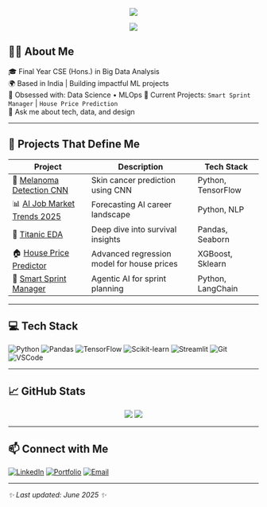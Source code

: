 <!-- Banner -->
<p align="center">
  <img src="https://capsule-render.vercel.app/api?type=waving&color=gradient&height=200&section=header&text=Hi%20I'm%20Arpita%20👩‍💻&fontSize=40&fontColor=fff&animation=fadeIn" />
</p>

<p align="center">
  <img src="https://readme-typing-svg.demolab.com/?lines=Final%20Year%20B.Tech%20CSE%20(Hons)%20in%20Big%20Data%20Analysis;AI%20Enthusiast%20%7C%20AI%20Generalist%20%7C%20Future%20Data%20Scientist;&center=true&width=1000&height=45&color=58A6FF&pause=1000" />
</p>



## 👩‍💻 About Me

🎓 Final Year CSE (Hons.) in Big Data Analysis  
🌍 Based in India | Building impactful ML projects  
🧠 Obsessed with: Data Science • MLOps 
🚀 Current Projects: `Smart Sprint Manager` | `House Price Prediction`  
💬 Ask me about tech, data, and design

---

## 🚀 Projects That Define Me

| Project | Description | Tech Stack |
|--------|-------------|------------|
| 🔬 [Melanoma Detection CNN](https://github.com/Jexa07/Melanoma-Detection-System-using-Convolutional-Neural-Networks-) | Skin cancer prediction using CNN | Python, TensorFlow |
| 📊 [AI Job Market Trends 2025](https://github.com/Jexa07/ai-job-market-trends-2025) | Forecasting AI career landscape | Python, NLP |
| 🚢 [Titanic EDA](https://github.com/Jexa07/Titanic-Dataset---Exploratory-Data-Analysis-EDA-) | Deep dive into survival insights | Pandas, Seaborn |
| 🏠 [House Price Predictor](https://github.com/Jexa07/House-Price-Prediction) | Advanced regression model for house prices | XGBoost, Sklearn |
| 🤖 [Smart Sprint Manager](https://github.com/Jexa07/smart-sprint-manager) | Agentic AI for sprint planning | Python, LangChain |

---

## 💻 Tech Stack

![Python](https://img.shields.io/badge/-Python-333?style=for-the-badge&logo=python)
![Pandas](https://img.shields.io/badge/-Pandas-150458?style=for-the-badge&logo=pandas)
![TensorFlow](https://img.shields.io/badge/-TensorFlow-FF6F00?style=for-the-badge&logo=tensorflow)
![Scikit-learn](https://img.shields.io/badge/-Scikit_Learn-F7931E?style=for-the-badge&logo=scikit-learn)
![Streamlit](https://img.shields.io/badge/-Streamlit-FF4B4B?style=for-the-badge&logo=streamlit)
![Git](https://img.shields.io/badge/-Git-F05032?style=for-the-badge&logo=git)
![VSCode](https://img.shields.io/badge/-VS%20Code-007ACC?style=for-the-badge&logo=visual-studio-code)

---

## 📈 GitHub Stats

<p align="center">
  <img src="https://github-readme-stats.vercel.app/api?username=Jexa07&show_icons=true&theme=radical" />
  <img src="https://github-readme-streak-stats.herokuapp.com?user=Jexa07&theme=radical" />
</p>

---

## 📫 Connect with Me

[![LinkedIn](https://img.shields.io/badge/-LinkedIn-blue?style=flat-square&logo=linkedin)](https://www.linkedin.com/in/arpitapani07/)
[![Portfolio](https://img.shields.io/badge/-Portfolio-black?style=flat-square&logo=github)](https://github.com/Jexa07)
[![Email](https://img.shields.io/badge/-Email-c14438?style=flat-square&logo=gmail&logoColor=white)](mailto:arpita.pani2018@gmail.com)

---

_✨ Last updated: June 2025 ✨_
